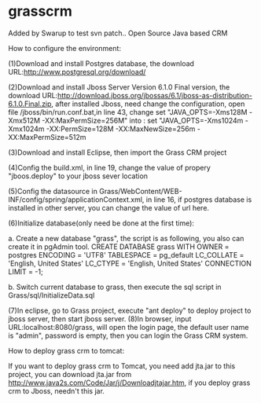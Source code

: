 grasscrm
========
Added by Swarup to test svn patch..
Open Source Java based CRM

How to configure the environment:

(1)Download and install Postgres database, the download URL:http://www.postgresql.org/download/

(2)Download and install Jboss Server Version 6.1.0 Final version, the download URL:http://download.jboss.org/jbossas/6.1/jboss-as-distribution-6.1.0.Final.zip, after installed
Jboss, need change the configuration, open file /jboss/bin/run.conf.bat,in line 43, change
set "JAVA_OPTS=-Xms128M -Xmx512M -XX:MaxPermSize=256M"
into :
set "JAVA_OPTS=-Xms1024m -Xmx1024m -XX:PermSize=128M -XX:MaxNewSize=256m -XX:MaxPermSize=512m

(3)Download and install Eclipse, then import the Grass CRM project

(4)Config the build.xml, in line 19, change the value of propery "jboos.deploy" to your jboss sever location

(5)Config the datasource in Grass/WebContent/WEB-INF/config/spring/applicationContext.xml, in line 16, if postgres
database is installed in other server, you can change the value of url here.

(6)Initialize database(only need be done at the first time):
   
   a. Create a new database "grass", the script is as following, you also can create it in pgAdmin tool.
   CREATE DATABASE grass
  WITH OWNER = postgres
       ENCODING = 'UTF8'
       TABLESPACE = pg_default
       LC_COLLATE = 'English, United States'
       LC_CTYPE = 'English, United States'
       CONNECTION LIMIT = -1;
   
   b. Switch current database to grass, then execute the sql script in Grass/sql/InitializeData.sql
   
 (7)In eclipse, go to Grass project, execute "ant deploy" to deploy project to jboss server, then start jboss server.
 (8)In browser, input URL:localhost:8080/grass, will open the login page, the default user name is "admin", password is empty, then you can login the Grass CRM system.
 
 
 How to deploy grass crm to tomcat:
 
 If you want to deploy grass crm to Tomcat, you need add jta.jar to this project, you can download jta.jar from http://www.java2s.com/Code/Jar/j/Downloadjtajar.htm, 
 if you deploy grass crm to Jboss, needn't this jar.
 